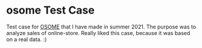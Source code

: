 # osome Test Case

Test case for [OSOME](https://osome.com/) that I have made in summer 2021. The purpose was to analyze sales of online-store. Really liked this case, because it was based on a real data. :)